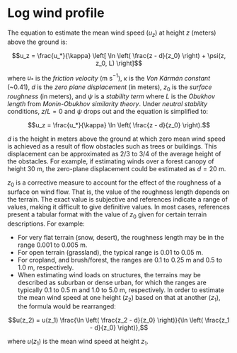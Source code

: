 # Log wind profile
The equation to estimate the mean wind speed ($u_z$) at height $z$ (meters) above the ground is:

$$u_z = \frac{u_*}{\kappa} \left[ \ln \left( \frac{z - d}{z_0} \right) + \psi(z, z_0, L) \right]$$

where $u_*$ is the *friction velocity* (m s$^{-1}$), $\kappa$ is the *Von Kármán constant* (~0.41), $d$ is the *zero plane displacement* (in meters), $z_0$ is the *surface roughness* (in meters), and $\psi$ is a *stability term* where $L$ is the *Obukhov length* from *Monin-Obukhov similarity theory*. Under *neutral stability* conditions, $z/L = 0$ and $\psi$ drops out and the equation is simplified to:

$$u_z = \frac{u_*}{\kappa} \ln \left( \frac{z - d}{z_0} \right).$$

$d$ is the height in meters above the ground at which zero mean wind speed is achieved as a result of flow obstacles such as trees or buildings. This displacement can be approximated as $2/3$ to $3/4$ of the average height of the obstacles. For example, if estimating winds over a forest canopy of height 30 m, the zero-plane displacement could be estimated as $d = 20$ m.


$z_0$ is a corrective measure to account for the effect of the roughness of a surface on wind flow. That is, the value of the roughness length depends on the terrain. The exact value is subjective and references indicate a range of values, making it difficult to give definitive values. In most cases, references present a tabular format with the value of $z_0$ given for certain terrain descriptions. For example:
- For very flat terrain (snow, desert), the roughness length may be in the range $0.001$ to $0.005$ m.
- For open terrain (grassland), the typical range is $0.01$ to $0.05$ m.
- For cropland, and brush/forest, the ranges are $0.1$ to $0.25$ m and $0.5$ to $1.0$ m, respectively.
- When estimating wind loads on structures, the terrains may be described as suburban or dense urban, for which the ranges are typically $0.1$ to $0.5$ m and $1.0$ to $5.0$ m, respectively.
In order to estimate the mean wind speed at one height ($z_2$) based on that at another ($z_1$), the formula would be rearranged:

$$u(z_2) = u(z_1) \frac{\ln \left( \frac{z_2 - d}{z_0} \right)}{\ln \left( \frac{z_1 - d}{z_0} \right)},$$

where $u(z_1)$ is the mean wind speed at height $z_1$.